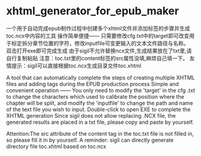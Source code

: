 # xhtml_generator_for_epub_maker
一个用于自动完成epub制作过程中创建多个xhtml文件并添加标签的步骤并生成toc.ncx中内容的工具
操作简单便捷——
只需要修改cfg.txt中的target即可改变用于标定拆分章节位置的字符，修改inputfile可变更输入的文本文件路径与名称。
双击打开exe即可完成生成
由于sigil不允许替换ncx文件,生成结果放在了txt里,请自行复制粘贴
注意：toc.txt里的content标签的src属性没填,麻烦自己填一下。
友情提示：sigil可以直接根据toc.ncx生成目录文件toc.xhtml

A tool that can automatically complete the steps of creating multiple XHTML files and adding tags during the EPUB production process
Simple and convenient operation ——
You only need to modify the 'target' in the cfg .txt to change the characters which used to calibrate the position where the chapter will be split, and modify the 'inputfile' to change the path and name of the text file you wish to input.
Double-click to open EXE to complete the XHTML generation
Since sigil does not allow replacing .NCX file, the generated results are placed in a txt file, please copy and paste by yourself.

Attention:The src attribute of the content tag in the toc.txt file is not filled in, so please fill it in by yourself.
A reminder: sigil can directly generate directory file toc.xhtml based on toc.ncx
